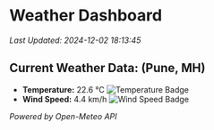 
# Weather Dashboard

_Last Updated: 2024-12-02 18:13:45_

## Current Weather Data: (Pune, MH)
- **Temperature:** 22.6 °C ![Temperature Badge](https://img.shields.io/badge/Temperature-Medium%20Temp-green)
- **Wind Speed:** 4.4 km/h ![Wind Speed Badge](https://img.shields.io/badge/Wind%20Speed-Low%20Wind-blue)

*Powered by Open-Meteo API*

